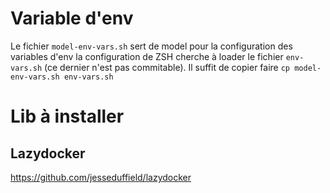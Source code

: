 # Variable d'env

Le fichier `model-env-vars.sh` sert de model pour la configuration des variables d'env
la configuration de ZSH cherche à loader le fichier `env-vars.sh` (ce dernier n'est pas commitable).
Il suffit de copier faire `cp model-env-vars.sh env-vars.sh`

# Lib à installer

## Lazydocker

https://github.com/jesseduffield/lazydocker